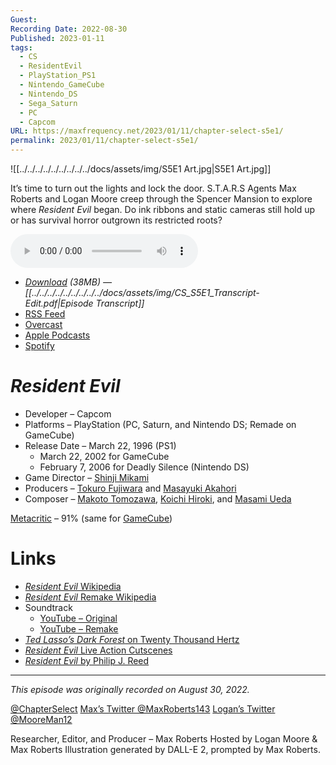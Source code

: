 ```yaml
---
Guest: 
Recording Date: 2022-08-30
Published: 2023-01-11
tags:
  - CS
  - ResidentEvil
  - PlayStation_PS1
  - Nintendo_GameCube
  - Nintendo_DS
  - Sega_Saturn
  - PC
  - Capcom
URL: https://maxfrequency.net/2023/01/11/chapter-select-s5e1/
permalink: 2023/01/11/chapter-select-s5e1/
---
```

![[../../../../../../../../../docs/assets/img/S5E1 Art.jpg|S5E1 Art.jpg]]

It’s time to turn out the lights and lock the door. S.T.A.R.S Agents Max Roberts and Logan Moore creep through the Spencer Mansion to explore where *Resident Evil* began. Do ink ribbons and static cameras still hold up or has survival horror outgrown its restricted roots?

<audio controls>
  <source src="https://traffic.libsyn.com/chapterselectpod/CS_S5E1_Final.mp3">
</audio>

- *[Download](https://traffic.libsyn.com/chapterselectpod/CS_S5E1_Final.mp3) (38MB)  — [[../../../../../../../../../docs/assets/img/CS_S5E1_Transcript-Edit.pdf|Episode Transcript]]*
- [RSS Feed](https://chapterselectpod.libsyn.com/rss)
- [Overcast](https://overcast.fm/itunes1568777352/chapter-select)
- [Apple Podcasts](https://podcasts.apple.com/us/podcast/chapter-select/id1568777352)
- [Spotify](https://open.spotify.com/show/4f1TLZXbwtSX7uHROe9KlS)
# *Resident Evil*

- Developer – Capcom
- Platforms – PlayStation (PC, Saturn, and Nintendo DS; Remade on GameCube)
- Release Date – March 22, 1996 (PS1)
	- March 22, 2002 for GameCube
	- February 7, 2006 for Deadly Silence (Nintendo DS)
- Game Director – [Shinji Mikami](https://en.wikipedia.org/wiki/Shinji_Mikami)
- Producers – [Tokuro Fujiwara](https://en.wikipedia.org/wiki/Tokuro_Fujiwara) and [Masayuki Akahori](https://www.mobygames.com/developer/sheet/view/developerId,24039/)
- Composer – [Makoto Tomozawa](https://capcom.fandom.com/wiki/Makoto_Tomozawa), [Koichi Hiroki](https://vgmdb.net/artist/3372), and [Masami Ueda](https://www.mobygames.com/developer/sheet/view/developerId,47335/)

[Metacritic](https://www.metacritic.com/game/playstation/resident-evil) – 91% (same for [GameCube](https://www.metacritic.com/game/gamecube/resident-evil-2002))
# Links

- [*Resident Evil* Wikipedia](https://en.wikipedia.org/wiki/Resident_Evil_(1996_video_game))
- [*Resident Evil* Remake Wikipedia](https://en.wikipedia.org/wiki/Resident_Evil_(2002_video_game))
- Soundtrack
	- [YouTube – Original](https://youtube.com/playlist?list=PLF8EF25BB4B90BBD1)
	- [YouTube – Remake](https://youtube.com/playlist?list=PLD51053A39E696862)
- [*Ted Lasso’s Dark Forest* on Twenty Thousand Hertz](https://www.20k.org/episodes/tedlassosdarkforest)
- [*Resident Evil* Live Action Cutscenes](https://youtu.be/r_dm4lHuj2w)
- [*Resident Evil* by Philip J. Reed](https://bossfightbooks.com/products/resident-evil-by-philip-j-reed)

---
*This episode was originally recorded on August 30, 2022.*

[@ChapterSelect](https://www.twitter.com/chapterselect)
[Max’s Twitter @MaxRoberts143](https://www.twitter.com/maxroberts143)
[Logan’s Twitter @MooreMan12](https://www.twitter.com/mooreman12)

Researcher, Editor, and Producer – Max Roberts
Hosted by Logan Moore & Max Roberts
Illustration generated by DALL-E 2, prompted by Max Roberts.